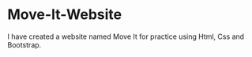 # Move-It-Website
I have created a website named Move It for practice using Html, Css and Bootstrap.
